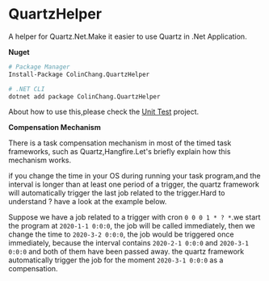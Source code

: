 # QuartzHelper
A helper for Quartz.Net.Make it easier to use Quartz in .Net Application.

**Nuget**
```sh
# Package Manager
Install-Package ColinChang.QuartzHelper

# .NET CLI
dotnet add package ColinChang.QuartzHelper
```

About how to use this,please check the [Unit Test](https://github.com/colin-chang/QuartzHelper/tree/master/ColinChang.QuartzHelper.Test) project. 

**Compensation Mechanism**

There is a task compensation mechanism in most of the timed task frameworks, such as Quartz,Hangfire.Let's briefly explain how this mechanism works.

if you change the time in your OS during running your task program,and the interval is longer than at least one period of a trigger, the quartz framework will automatically trigger the last job related to the trigger.Hard to understand ? have a look at the example below.

Suppose we have a job related to a trigger with cron `0 0 0 1 * ? *`.we start the program at `2020-1-1 0:0:0`, the job will be called immediately, then we change the time to `2020-3-2 0:0:0`, the job would be triggered once immediately, because the interval contains `2020-2-1 0:0:0` and `2020-3-1 0:0:0` and both of them have been passed away. the quartz framework automatically trigger the job for the moment `2020-3-1 0:0:0` as a compensation.
